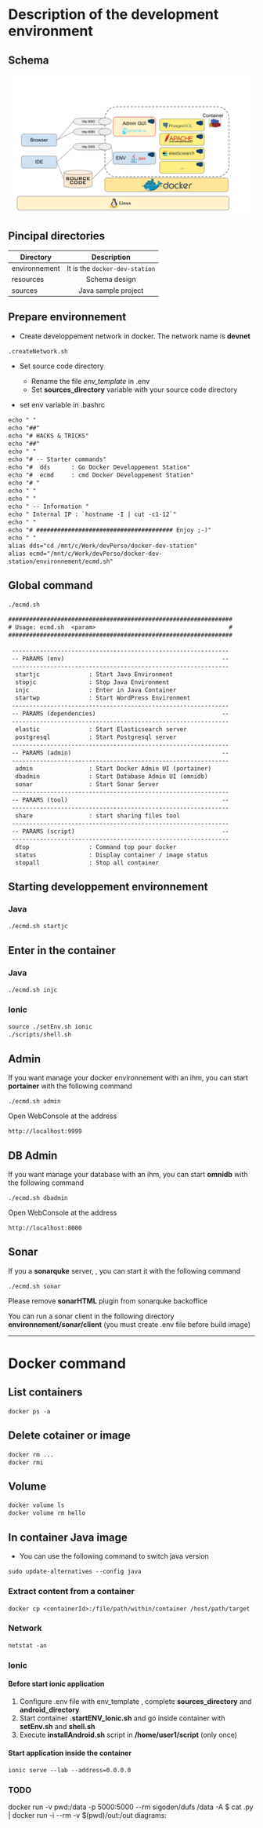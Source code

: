# Description of the development environment

## Schema 

![Description of the development environment](./resources/Archi_Environnement_DEV.svg)

## Pincipal directories

| Directory        | Description           |
| ------------- |:-------------:|
| environnement      | It is the `docker-dev-station` |
| resources      | Schema design |
| sources | Java sample project  |

## Prepare environnement 

- Create developpement network in docker. The network name is **devnet**

```
.createNetwork.sh
```

- Set source code directory

  + Rename the file *env_template* in .env
  + Set **sources_directory** variable with your source code directory


- set env variable in .bashrc
```
echo " "
echo "##"
echo "# HACKS & TRICKS"
echo "##"
echo " "
echo "# -- Starter commands"
echo "#  dds      : Go Docker Developpement Station"
echo "#  ecmd     : cmd Docker Developpement Station"
echo "# "
echo " "
echo " "
echo " -- Information "
echo " Internal IP : `hostname -I | cut -c1-12`"
echo " "
echo "# ####################################### Enjoy ;-)"
echo " "
alias dds="cd /mnt/c/Work/devPerso/docker-dev-station"
alias ecmd="/mnt/c/Work/devPerso/docker-dev-station/environnement/ecmd.sh"
```

## Global command 

```
./ecmd.sh
```
 
``` 
################################################################
# Usage: ecmd.sh  <param>                                      #
################################################################
 
 -------------------------------------------------------------- 
 -- PARAMS (env)                                             -- 
 -------------------------------------------------------------- 
  startjc              : Start Java Environment
  stopjc               : Stop Java Environment
  injc                 : Enter in Java Container
  startwp              : Start WordPress Environment
 -------------------------------------------------------------- 
 -- PARAMS (dependencies)                                    -- 
 -------------------------------------------------------------- 
  elastic              : Start Elasticsearch server
  postgresql           : Start Postgresql server
 -------------------------------------------------------------- 
 -- PARAMS (admin)                                           -- 
 -------------------------------------------------------------- 
  admin                : Start Docker Admin UI (portainer)
  dbadmin              : Start Database Admin UI (omnidb)
  sonar                : Start Sonar Server
 -------------------------------------------------------------- 
 -- PARAMS (tool)                                            -- 
 -------------------------------------------------------------- 
  share                : start sharing files tool
 -------------------------------------------------------------- 
 -- PARAMS (script)                                          -- 
 -------------------------------------------------------------- 
  dtop                 : Command top pour docker
  status               : Display container / image status
  stopall              : Stop all container

```


## Starting developpement environnement 

### Java 
```
./ecmd.sh startjc
```

## Enter in the container

### Java 

```
./ecmd.sh injc
```


### Ionic 

```
source ./setEnv.sh ionic
./scripts/shell.sh
```

## Admin

If you want manage your docker environnement with an ihm, you can start **portainer** with the following command

```
./ecmd.sh admin
```

Open WebConsole at the address
```
http://localhost:9999
```

## DB Admin

If you want manage your database with an ihm, you can start **omnidb** with the following command

```
./ecmd.sh dbadmin
```

Open WebConsole at the address
```
http://localhost:8000
```

## Sonar

If you a **sonarquke** server, , you can start it with the following command

```
./ecmd.sh sonar
```

Please remove **sonarHTML** plugin from sonarquke backoffice

You can run a sonar client in the following directory **environnement/sonar/client**
(you must create .env file before build image)

---
# Docker command

## List containers
```
docker ps -a
```

## Delete cotainer or image
```
docker rm ...
docker rmi 
```

## Volume
```
docker volume ls
docker volume rm hello
```

## In container Java image
- You can use the following command to switch java version
```
sudo update-alternatives --config java
```


### Extract content from a container
```
docker cp <containerId>:/file/path/within/container /host/path/target
```


### Network
```
netstat -an
```


### Ionic

#### Before start ionic application

  1. Configure .env file with env_template , complete **sources_directory** and **android_directory**
  2. Start container **.startENV_Ionic.sh** and go inside container with **setEnv.sh** and **shell.sh** 
  3. Execute **installAndroid.sh** script in **/home/user1/script** (only once)

#### Start application inside the container

```
ionic serve --lab --address=0.0.0.0
```

### TODO
docker run -v pwd:/data -p 5000:5000 --rm sigoden/dufs /data -A
$ cat <diagram-file>.py | docker run -i --rm -v $(pwd)/out:/out diagrams:<version>


